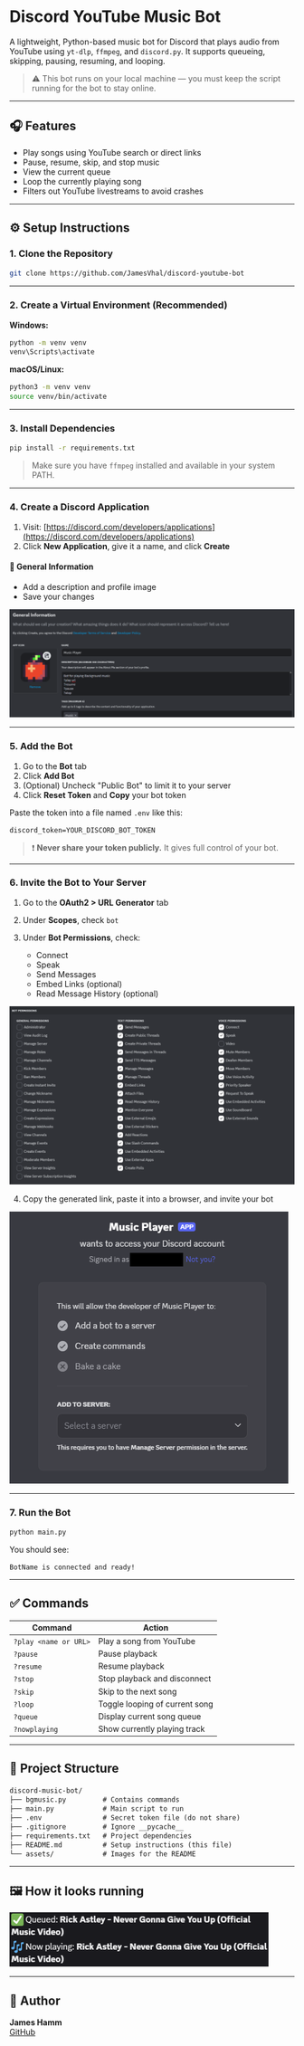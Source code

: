 # Discord YouTube Music Bot

A lightweight, Python-based music bot for Discord that plays audio from YouTube using `yt-dlp`, `ffmpeg`, and `discord.py`. It supports queueing, skipping, pausing, resuming, and looping.

> ⚠️ This bot runs on your local machine — you must keep the script running for the bot to stay online.

---

## 🎧 Features

- Play songs using YouTube search or direct links
- Pause, resume, skip, and stop music
- View the current queue
- Loop the currently playing song
- Filters out YouTube livestreams to avoid crashes

---

## ⚙️ Setup Instructions

### 1. Clone the Repository

```bash
git clone https://github.com/JamesVhal/discord-youtube-bot
```

---

### 2. Create a Virtual Environment (Recommended)

**Windows:**

```bash
python -m venv venv
venv\Scripts\activate
```

**macOS/Linux:**

```bash
python3 -m venv venv
source venv/bin/activate
```

---

### 3. Install Dependencies

```bash
pip install -r requirements.txt
```

> Make sure you have `ffmpeg` installed and available in your system PATH.

---

### 4. Create a Discord Application

1. Visit: [https://discord.com/developers/applications](https://discord.com/developers/applications)
2. Click **New Application**, give it a name, and click **Create**

#### 📌 General Information

- Add a description and profile image
- Save your changes

![General Information](assets/generalinfo.png)

---

### 5. Add the Bot

1. Go to the **Bot** tab
2. Click **Add Bot**
3. (Optional) Uncheck "Public Bot" to limit it to your server
4. Click **Reset Token** and **Copy** your bot token

Paste the token into a file named `.env` like this:

```env
discord_token=YOUR_DISCORD_BOT_TOKEN
```

> ❗ **Never share your token publicly.** It gives full control of your bot.

---

### 6. Invite the Bot to Your Server

1. Go to the **OAuth2 > URL Generator** tab
2. Under **Scopes**, check `bot`
3. Under **Bot Permissions**, check:

   - Connect
   - Speak
   - Send Messages
   - Embed Links (optional)
   - Read Message History (optional)

![bot permissions](assets/botperms.png)

4. Copy the generated link, paste it into a browser, and invite your bot

![invite bot](assets/invitebot.png)

---

### 7. Run the Bot

```bash
python main.py
```

You should see:

```
BotName is connected and ready!
```

---

## ✅ Commands

| Command               | Action                         |
| --------------------- | ------------------------------ |
| `?play <name or URL>` | Play a song from YouTube       |
| `?pause`              | Pause playback                 |
| `?resume`             | Resume playback                |
| `?stop`               | Stop playback and disconnect   |
| `?skip`               | Skip to the next song          |
| `?loop`               | Toggle looping of current song |
| `?queue`              | Display current song queue     |
| `?nowplaying`         | Show currently playing track   |

---

## 📂 Project Structure

```
discord-music-bot/
├── bgmusic.py         # Contains commands
├── main.py            # Main script to run
├── .env               # Secret token file (do not share)
├── .gitignore         # Ignore __pycache__
├── requirements.txt   # Project dependencies
├── README.md          # Setup instructions (this file)
└── assets/            # Images for the README
```

---

## 🖼 How it looks running

![Bot running screenshot](assets/nowplaying.png)

---

## 🙋 Author

**James Hamm**  
[GitHub](https://github.com/JamesVhal)
